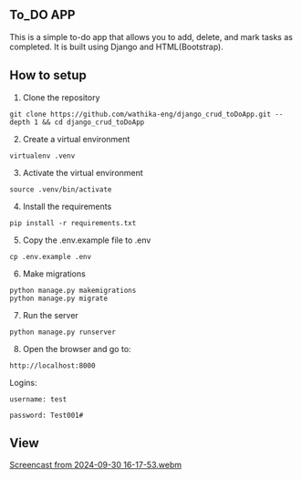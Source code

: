 ## To_DO APP

This is a simple to-do app that allows you to add, delete, and mark tasks as completed. It is built using Django and HTML(Bootstrap).

## How to setup

1. Clone the repository

```
git clone https://github.com/wathika-eng/django_crud_toDoApp.git --depth 1 && cd django_crud_toDoApp
```

2. Create a virtual environment

```
virtualenv .venv
```

3. Activate the virtual environment

```
source .venv/bin/activate
```

4. Install the requirements

```
pip install -r requirements.txt
```

5. Copy the .env.example file to .env

```
cp .env.example .env
```

6. Make migrations

```
python manage.py makemigrations
python manage.py migrate
```

7. Run the server

```
python manage.py runserver
```

8. Open the browser and go to:

```
http://localhost:8000
```

Logins:

    username: test

    password: Test001#

## View

[Screencast from 2024-09-30 16-17-53.webm](https://github.com/user-attachments/assets/9f5a95d0-eabb-4798-abf4-6dca14fbbb4b)
